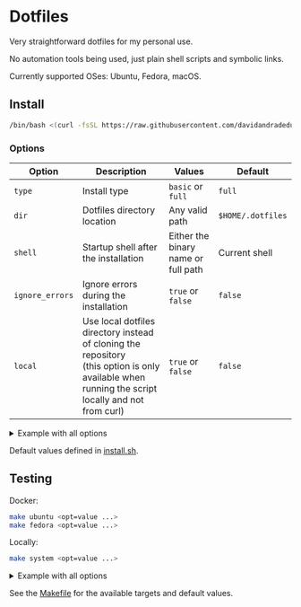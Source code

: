 # Dotfiles

Very straightforward dotfiles for my personal use.

No automation tools being used, just plain shell scripts and symbolic links.

Currently supported OSes: Ubuntu, Fedora, macOS.

## Install

```sh
/bin/bash <(curl -fsSL https://raw.githubusercontent.com/davidandradeduarte/dot/HEAD/install.sh)
```

### Options

| Option      | Description | Values | Default |
| ----------- | ----------- | ------ | ------- |
| `type`      | Install type | `basic` or `full` | `full` |
| `dir`       | Dotfiles directory location | Any valid path | `$HOME/.dotfiles` |
| `shell`     | Startup shell after the installation | Either the binary name or full path | Current shell |
| `ignore_errors` | Ignore errors during the installation | `true` or `false` | `false` |
| `local`     | Use local dotfiles directory instead of cloning the repository<br>(this option is only available when running the script locally and not from curl) | `true` or `false` | `false` |

<details>
  <summary>Example with all options</summary>
  
```sh
type=basic \
dir=$HOME/.dotfiles \
shell=/bin/zsh \
local=true \
ignore_errors=true \
/bin/bash <(curl -fsSL https://raw.githubusercontent.com/davidandradeduarte/dot/HEAD/install.sh)
```

</details>

Default values defined in [install.sh](install.sh).

## Testing

Docker:

```sh
make ubuntu <opt=value ...>
make fedora <opt=value ...>
```

Locally:

```sh
make system <opt=value ...>
```

<details>
  <summary>Example with all options</summary>
  
```sh
make system \
  type=basic \
  dir=$HOME/.dotfiles \
  shell=/bin/zsh \
  local=true \
  ignore_errors=true \
  no_confirm=true
```

</details>

See the [Makefile](Makefile) for the available targets and default values.

